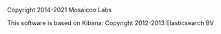 Copyright 2014-2021 Mosaicoo Labs

This software is based on Kibana:
Copyright 2012-2013 Elasticsearch BV

